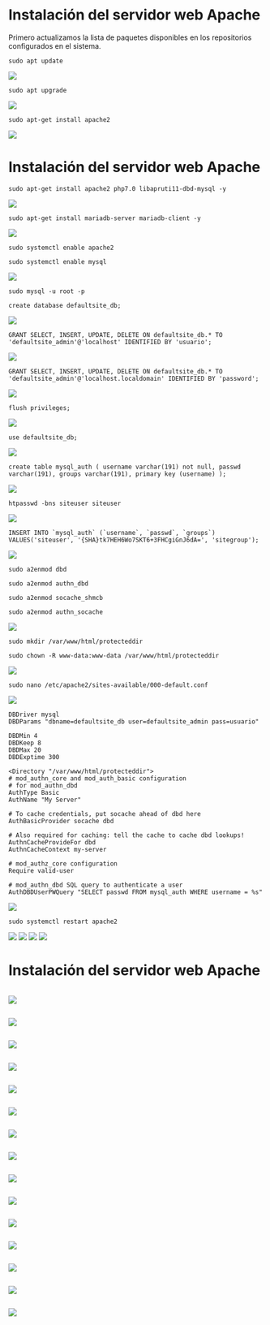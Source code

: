 # Instalación del servidor web Apache

Primero actualizamos la lista de paquetes disponibles en los repositorios configurados en el sistema.

```
sudo apt update
```

![](/Tema1/img3/Screenshot_20.png)

```
sudo apt upgrade
```

![](/Tema1/img3/Screenshot_21.png)

```
sudo apt-get install apache2
```

![](/Tema1/img3/Screenshot_22.png)

# Instalación del servidor web Apache

```
sudo apt-get install apache2 php7.0 libapruti11-dbd-mysql -y
```

![](/Tema1/img3/Screenshot_23.png)

```
sudo apt-get install mariadb-server mariadb-client -y
```

![](/Tema1/img3/Screenshot_24.png)

```
sudo systemctl enable apache2
```

```
sudo systemctl enable mysql
```

![](/Tema1/img3/Screenshot_25.png)

```
sudo mysql -u root -p
```

```
create database defaultsite_db;
```

![](/Tema1/img3/Screenshot_26.png)

```
GRANT SELECT, INSERT, UPDATE, DELETE ON defaultsite_db.* TO 'defaultsite_admin'@'localhost' IDENTIFIED BY 'usuario';
```

![](/Tema1/img3/Screenshot_27.png)

```
GRANT SELECT, INSERT, UPDATE, DELETE ON defaultsite_db.* TO 'defaultsite_admin'@'localhost.localdomain' IDENTIFIED BY 'password';
```

![](/Tema1/img3/Screenshot_28.png)

```
flush privileges;
```

![](/Tema1/img3/Screenshot_29.png)

```
use defaultsite_db;
```

![](/Tema1/img3/Screenshot_30.png)

```
create table mysql_auth ( username varchar(191) not null, passwd varchar(191), groups varchar(191), primary key (username) );
```

![](/Tema1/img3/Screenshot_31.png)

```
htpasswd -bns siteuser siteuser
```

![](/Tema1/img3/Screenshot_32.png)

```
INSERT INTO `mysql_auth` (`username`, `passwd`, `groups`) VALUES('siteuser', '{SHA}tk7HEH6Wo7SKT6+3FHCgiGnJ6dA=', 'sitegroup');
```

![](/Tema1/img3/Screenshot_33.png)

```
sudo a2enmod dbd
```

```
sudo a2enmod authn_dbd
```

```
sudo a2enmod socache_shmcb
```

```
sudo a2enmod authn_socache
```

![](/Tema1/img3/Screenshot_34.png)

```
sudo mkdir /var/www/html/protecteddir
```

```
sudo chown -R www-data:www-data /var/www/html/protecteddir
```

![](/Tema1/img3/Screenshot_35.png)

```
sudo nano /etc/apache2/sites-available/000-default.conf
```

![](/Tema1/img3/Screenshot_36.png)

```
DBDriver mysql
DBDParams "dbname=defaultsite_db user=defaultsite_admin pass=usuario"
 
DBDMin 4 
DBDKeep 8 
DBDMax 20 
DBDExptime 300
 
<Directory "/var/www/html/protecteddir"> 
# mod_authn_core and mod_auth_basic configuration 
# for mod_authn_dbd 
AuthType Basic 
AuthName "My Server"
 
# To cache credentials, put socache ahead of dbd here 
AuthBasicProvider socache dbd
 
# Also required for caching: tell the cache to cache dbd lookups! 
AuthnCacheProvideFor dbd 
AuthnCacheContext my-server
 
# mod_authz_core configuration 
Require valid-user
 
# mod_authn_dbd SQL query to authenticate a user 
AuthDBDUserPWQuery "SELECT passwd FROM mysql_auth WHERE username = %s"
```

![](/Tema1/img3/Screenshot_37.png)

```
sudo systemctl restart apache2
```

![](/Tema1/img3/Screenshot_38.png)
![](/Tema1/img3/Screenshot_39.png)
![](/Tema1/img3/Screenshot_40.png)
![](/Tema1/img3/Screenshot_41.png)

# Instalación del servidor web Apache

```

```

![](/Tema1/img3/Screenshot_42.png)

```

```

![](/Tema1/img3/Screenshot_43.png)

```

```

![](/Tema1/img3/Screenshot_44.png)

```

```

![](/Tema1/img3/Screenshot_45.png)

```

```

![](/Tema1/img3/Screenshot_46.png)

```

```

![](/Tema1/img3/Screenshot_47.png)

```

```

![](/Tema1/img3/Screenshot_48.png)

```

```

![](/Tema1/img3/Screenshot_49.png)

```

```

![](/Tema1/img3/Screenshot_50.png)

```

```

![](/Tema1/img3/Screenshot_51.png)

```

```

![](/Tema1/img3/Screenshot_52.png)

```

```

![](/Tema1/img3/Screenshot_54.png)

```

```

![](/Tema1/img3/Screenshot_55.png)

```

```

![](/Tema1/img3/Screenshot_56.png)

```

```

![](/Tema1/img3/Screenshot_57.png)
